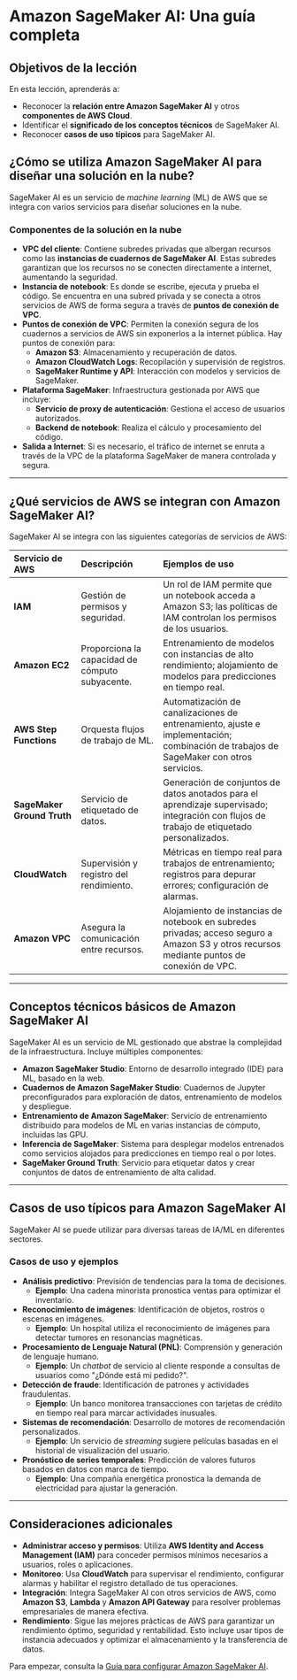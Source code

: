 # Amazon SageMaker AI: Una guía completa

## Objetivos de la lección

En esta lección, aprenderás a:

* Reconocer la **relación entre Amazon SageMaker AI** y otros **componentes de AWS Cloud**.
* Identificar el **significado de los conceptos técnicos** de SageMaker AI.
* Reconocer **casos de uso típicos** para SageMaker AI.

## ¿Cómo se utiliza Amazon SageMaker AI para diseñar una solución en la nube?

SageMaker AI es un servicio de *machine learning* (ML) de AWS que se integra con varios servicios para diseñar soluciones en la nube.

### Componentes de la solución en la nube

* **VPC del cliente**: Contiene subredes privadas que albergan recursos como las **instancias de cuadernos de SageMaker AI**. Estas subredes garantizan que los recursos no se conecten directamente a internet, aumentando la seguridad.
* **Instancia de notebook**: Es donde se escribe, ejecuta y prueba el código. Se encuentra en una subred privada y se conecta a otros servicios de AWS de forma segura a través de **puntos de conexión de VPC**.
* **Puntos de conexión de VPC**: Permiten la conexión segura de los cuadernos a servicios de AWS sin exponerlos a la internet pública. Hay puntos de conexión para:
    * **Amazon S3**: Almacenamiento y recuperación de datos.
    * **Amazon CloudWatch Logs**: Recopilación y supervisión de registros.
    * **SageMaker Runtime y API**: Interacción con modelos y servicios de SageMaker.
* **Plataforma SageMaker**: Infraestructura gestionada por AWS que incluye:
    * **Servicio de proxy de autenticación**: Gestiona el acceso de usuarios autorizados.
    * **Backend de notebook**: Realiza el cálculo y procesamiento del código.
* **Salida a Internet**: Si es necesario, el tráfico de internet se enruta a través de la VPC de la plataforma SageMaker de manera controlada y segura.

---

## ¿Qué servicios de AWS se integran con Amazon SageMaker AI?

SageMaker AI se integra con las siguientes categorías de servicios de AWS:

| Servicio de AWS | Descripción | Ejemplos de uso |
| :--- | :--- | :--- |
| **IAM** | Gestión de permisos y seguridad. | Un rol de IAM permite que un notebook acceda a Amazon S3; las políticas de IAM controlan los permisos de los usuarios. |
| **Amazon EC2** | Proporciona la capacidad de cómputo subyacente. | Entrenamiento de modelos con instancias de alto rendimiento; alojamiento de modelos para predicciones en tiempo real. |
| **AWS Step Functions** | Orquesta flujos de trabajo de ML. | Automatización de canalizaciones de entrenamiento, ajuste e implementación; combinación de trabajos de SageMaker con otros servicios. |
| **SageMaker Ground Truth** | Servicio de etiquetado de datos. | Generación de conjuntos de datos anotados para el aprendizaje supervisado; integración con flujos de trabajo de etiquetado personalizados. |
| **CloudWatch** | Supervisión y registro del rendimiento. | Métricas en tiempo real para trabajos de entrenamiento; registros para depurar errores; configuración de alarmas. |
| **Amazon VPC** | Asegura la comunicación entre recursos. | Alojamiento de instancias de notebook en subredes privadas; acceso seguro a Amazon S3 y otros recursos mediante puntos de conexión de VPC. |

---

## Conceptos técnicos básicos de Amazon SageMaker AI

SageMaker AI es un servicio de ML gestionado que abstrae la complejidad de la infraestructura. Incluye múltiples componentes:

* **Amazon SageMaker Studio**: Entorno de desarrollo integrado (IDE) para ML, basado en la web.
* **Cuadernos de Amazon SageMaker Studio**: Cuadernos de Jupyter preconfigurados para exploración de datos, entrenamiento de modelos y despliegue.
* **Entrenamiento de Amazon SageMaker**: Servicio de entrenamiento distribuido para modelos de ML en varias instancias de cómputo, incluidas las GPU.
* **Inferencia de SageMaker**: Sistema para desplegar modelos entrenados como servicios alojados para predicciones en tiempo real o por lotes.
* **SageMaker Ground Truth**: Servicio para etiquetar datos y crear conjuntos de datos de entrenamiento de alta calidad.

---

## Casos de uso típicos para Amazon SageMaker AI

SageMaker AI se puede utilizar para diversas tareas de IA/ML en diferentes sectores.

### Casos de uso y ejemplos

* **Análisis predictivo**: Previsión de tendencias para la toma de decisiones.
    * **Ejemplo**: Una cadena minorista pronostica ventas para optimizar el inventario.
* **Reconocimiento de imágenes**: Identificación de objetos, rostros o escenas en imágenes.
    * **Ejemplo**: Un hospital utiliza el reconocimiento de imágenes para detectar tumores en resonancias magnéticas.
* **Procesamiento de Lenguaje Natural (PNL)**: Comprensión y generación de lenguaje humano.
    * **Ejemplo**: Un *chatbot* de servicio al cliente responde a consultas de usuarios como "¿Dónde está mi pedido?".
* **Detección de fraude**: Identificación de patrones y actividades fraudulentas.
    * **Ejemplo**: Un banco monitorea transacciones con tarjetas de crédito en tiempo real para marcar actividades inusuales.
* **Sistemas de recomendación**: Desarrollo de motores de recomendación personalizados.
    * **Ejemplo**: Un servicio de *streaming* sugiere películas basadas en el historial de visualización del usuario.
* **Pronóstico de series temporales**: Predicción de valores futuros basados en datos con marca de tiempo.
    * **Ejemplo**: Una compañía energética pronostica la demanda de electricidad para ajustar la generación.

---

## Consideraciones adicionales

* **Administrar acceso y permisos**: Utiliza **AWS Identity and Access Management (IAM)** para conceder permisos mínimos necesarios a usuarios, roles o aplicaciones.
* **Monitoreo**: Usa **CloudWatch** para supervisar el rendimiento, configurar alarmas y habilitar el registro detallado de tus operaciones.
* **Integración**: Integra SageMaker AI con otros servicios de AWS, como **Amazon S3**, **Lambda** y **Amazon API Gateway** para resolver problemas empresariales de manera efectiva.
* **Rendimiento**: Sigue las mejores prácticas de AWS para garantizar un rendimiento óptimo, seguridad y rentabilidad. Esto incluye usar tipos de instancia adecuados y optimizar el almacenamiento y la transferencia de datos.

Para empezar, consulta la [Guía para configurar Amazon SageMaker AI](https://docs.aws.amazon.com/sagemaker/latest/dg/gs.html).